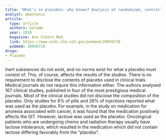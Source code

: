 ```yaml
---
title: "What's in placebos: who knows? Analysis of randomized, controlled trials"
analyst: amantonio
article:
  type: article
  authors: Golomb
  year: 2010
  magazine: Ann Intern Med.
  link: https://www.ncbi.nlm.nih.gov/pubmed/20956710
  pubmed: 20956710
drugs:
- Placebo
---
```


Inert substances do not exist, and no norms exist for what a placebo must consist of. This, of course, affects the results of the studies.
There is no requirement to disclose the contents of placebo used in clinical trials. Medical journals do not require this information either.
The authors analysed 167 clinical studies, published in four of the most prestigious medical journals. Most of the clinical studies did not disclose the composition of the placebo. Only studies for 8% of pills and 26% of injections reported what was used as the placebo. For example, in the study on medication for anorexia associated with cancer, it was found that the medication positively affects the GIT. However, lactose was used as the placebo. Oncological patients who are undergoing chemo and radiation therapy usually have lactose intolerance, which resulted in the medication which did not contain lactose differing favorably from the “placebo”.
